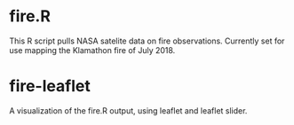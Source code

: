 # fire.R
This R script pulls NASA satelite data on fire observations. Currently set for use mapping the Klamathon fire of July 2018.

# fire-leaflet
A visualization of the fire.R output, using leaflet and leaflet slider.
